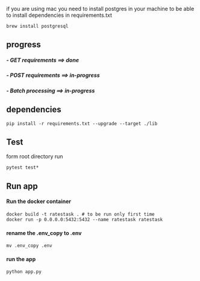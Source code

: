 if  you are using mac you need to install postgres in your machine to be able to install dependencies in requirements.txt
```shell
brew install postgresql
```  

## progress
##### - GET requirements ==> done
##### - POST requirements ==> in-progress
##### - Batch processing ==> in-progress

## dependencies
```shell
pip install -r requirements.txt --upgrade --target ./lib
```

## Test
form root directory run
```shell 
pytest test*
```

## Run app
#### Run the docker container
```shell 
docker build -t ratestask . # to be run only first time
docker run -p 0.0.0.0:5432:5432 --name ratestask ratestask
```
#### rename the .env_copy to .env
```shell 
mv .env_copy .env
```
#### run the app
```shell 
python app.py
```